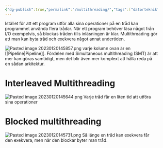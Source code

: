 ```yaml
---
{"dg-publish":true,"permalink":"/multithreading/","tags":["datorteknik"]}
---
```


Istället för att ett program utför alla sina operationer på en tråd kan programmet använda flera trådar. När ett program behöver läsa något från I/O exempelvis, så blockas tråden tills inläsningen är klar. Multithreading gör att man kan byta tråd och exekvera något annat undertiden.

![Pasted image 20230120145857.png](/img/user/images/Pasted%20image%2020230120145857.png)
varje kolumn ovan är en [[Pipeline\|Pipeline]]. Fördelen med Simultaneous multithreading (SMT) är att mer kan göras samtidigt, men det blir även mer komplext att hålla reda på en sådan arkitektur.

# Interleaved Multithreading
![Pasted image 20230120145644.png](/img/user/images/Pasted%20image%2020230120145644.png)
Varje tråd får en liten tid att utföra sina operationer

# Blocked multithreading
![Pasted image 20230120145731.png](/img/user/images/Pasted%20image%2020230120145731.png)
Så länge en tråd kan exekvera får den exekvera, men när den blockar byter man tråd.